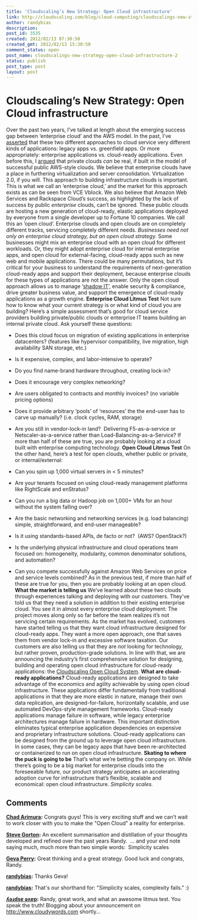 ```yaml
---
title: 'Cloudscaling’s New Strategy: Open Cloud infrastructure'
link: http://cloudscaling.com/blog/cloud-computing/cloudscalings-new-strategy-open-cloud-infrastructure-2/
author: randybias
description: 
post_id: 3535
created: 2012/02/13 07:30:50
created_gmt: 2012/02/13 15:30:50
comment_status: open
post_name: cloudscalings-new-strategy-open-cloud-infrastructure-2
status: publish
post_type: post
layout: post
---
```


# Cloudscaling’s New Strategy: Open Cloud infrastructure

Over the past two years, I’ve talked at length about the emerging success gap between ‘enterprise cloud’ and the AWS model. In the past, I’ve [asserted](http://www.slideshare.net/randybias/enterprise-cloud-myths) that these two different approaches to cloud service very different kinds of applications: legacy apps vs. greenfield apps. Or more appropriately: enterprise applications vs. cloud-ready applications. Even before this, I [argued](/blog/cloud-computing/debunking-the-no-such-thing-as-a-private-cloud-myth) that private clouds *can* be real, if built in the model of successful public AWS-style clouds. We believe that enterprise clouds have a place in furthering virtualization and server consolidation. Virtualization 2.0, if you will. This approach to building infrastructure clouds is important. This is what we call an ‘enterprise cloud,’ and the market for this approach exists as can be seen from VCE Vblock. We also believe that Amazon Web Services and Rackspace Cloud’s success, as highlighted by the lack of success by public *enterprise* clouds, can’t be ignored. These public clouds are hosting a new generation of cloud-ready, elastic applications deployed by everyone from a single developer up to Fortune 10 companies. We call this an ‘open cloud’. Enterprise clouds and open clouds are on completely different tracks, servicing completely different needs. _Businesses need not only an enterprise cloud strategy, but an open cloud strategy._ Some businesses might mix an enterprise cloud with an open cloud for different workloads. Or, they might adopt enterprise cloud for internal enterprise apps, and open cloud for external-facing, cloud-ready apps such as new web and mobile applications. There could be many permutations, but it’s critical for your business to understand the requirements of next-generation cloud-ready apps and support their deployment, because enterprise clouds for these types of applications are not the answer. Only the open cloud approach allows us to manage ‘[shadow IT](http://en.wikipedia.org/wiki/Shadow_IT)’, enable security & compliance, drive greater business value, and support the emergence of cloud-ready applications as a growth engine. **Enterprise Cloud Litmus Test** Not sure how to know what your current strategy is or what kind of cloud you are building? Here’s a simple assessment that’s good for cloud service providers building private/public clouds or enterprise IT teams building an internal private cloud. Ask yourself these questions: 

  * Does this cloud focus on migration of existing applications in enterprise datacenters? (features like hypervisor compatibility, live migration, high availability SAN storage, etc.)
  * Is it expensive, complex, and labor-intensive to operate?
  * Do you find name-brand hardware throughout, creating lock-in?
  * Does it encourage very complex networking?
  * Are users obligated to contracts and monthly invoices? (no variable pricing options)
  * Does it provide arbitrary ‘pools’ of ‘resources’ the the end-user has to carve up manually? (i.e. clock cycles, RAM, storage)
  * Are you still in vendor-lock-in land?  Delivering F5-as-a-service or Netscaler-as-a-service rather than Load-Balancing-as-a-Service?
If more than half of these are true, you are probably looking at a cloud built with enterprise computing technology. **Open Cloud Litmus Test** On the other hand, here’s a test for open clouds, whether public or private, or internal/external: 

  * Can you spin up 1,000 virtual servers in < 5 minutes?
  * Are your tenants focused on using cloud-ready management platforms like RightScale and enStratus?
  * Can you run a big data or Hadoop job on 1,000+ VMs for an hour without the system falling over?
  * Are the basic networking and networking services (e.g. load balancing) simple, straightforward, and end-user manageable?
  * Is it using standards-based APIs, de facto or not?  (AWS? OpenStack?)
  * Is the underlying physical infrastructure and cloud operations team focused on: homogeneity, modularity, common denominator solutions, and automation?
  * Can you compete successfully against Amazon Web Services on price and service levels combined?
As in the previous test, if more than half of these are true for you, then you are probably looking at an open cloud. **What the market is telling us** We’ve learned about these two clouds through experiences talking and deploying with our customers. They've told us that they need a solution in addition to their existing enterprise cloud. You see it in almost every enterprise cloud deployment: The project moves along only so far before the team realizes it’s not servicing certain requirements. As the market has evolved, customers have started telling us that they want cloud infrastructure designed for cloud-ready apps. They want a more open approach, one that saves them from vendor lock-in and excessive software taxation. Our customers are also telling us that they are *not* looking for technology, but rather proven, production-grade solutions. In line with that, we are announcing the industry’s first comprehensive solution for designing, building and operating open cloud infrastructure for cloud-ready applications: the [Cloudscaling Open Cloud System](http://www.cloudscaling.com/solution/). **What are cloud-ready applications?** Cloud-ready applications are designed to take advantage of the economics and agility achievable by using open cloud infrastructure. These applications differ fundamentally from traditional applications in that they are more elastic in nature, manage their own data replication, are designed-for-failure, horizontally scalable, and use automated DevOps-style management frameworks. Cloud-ready applications manage failure in software, while legacy enterprise architectures manage failure in hardware. This important distinction eliminates typical enterprise application dependencies on expensive and proprietary infrastructure solutions. Cloud-ready applications can be designed from the ground up to leverage open cloud infrastructure. In some cases, they can be legacy apps that have been re-architected or containerized to run on open cloud infrastructure. **Skating to where the puck is going to be** That’s what we’re betting the company on. While there’s going to be a big market for enterprise clouds into the foreseeable future, our product strategy anticipates an accelerating adoption curve for infrastructure that’s flexible, scalable and economical: open cloud infrastructure. _Simplicity scales._

## Comments

**[Chad Arimura](#3136 "2012-02-13 15:00:00"):** Congrats guys! This is very exciting stuff and we can't wait to work closer with you to make the "Open Cloud" a reality for enterprise.

**[Steve Gorton](#3137 "2012-02-13 16:44:00"):** An excellent summarisation and distillation of your thoughts developed and refined over the past years Randy.  … and your end note saying much, much more than two simple words:  Simplicity scales

**[Geva Perry](#3139 "2012-02-13 22:43:00"):** Great thinking and a great strategy. Good luck and congrats, Randy.

**[randybias](#3140 "2012-02-13 22:44:00"):** Thanks Geva!

**[randybias](#3141 "2012-02-13 22:44:00"):** That's our shorthand for: "Simplicity scales, complexity fails." :)

**[ʎǝɹdsɐ ǝʌɐp](#3142 "2012-02-14 02:14:00"):** Randy, great work, and what an awesome litmus test. You speak the truth! Blogging about your announcement on http://www.cloudywords.com shortly...

